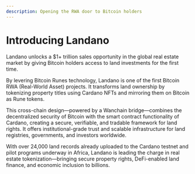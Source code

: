 ```yaml
---
description: Opening the RWA door to Bitcoin holders
---
```


# Introducing Landano

Landano unlocks a $1+ trillion sales opportunity in the global real estate market by giving Bitcoin holders access to land investments for the first time.&#x20;

By levering Bitcoin Runes technology, Landano is one of the first Bitcoin RWA (Real-World Asset) projects. It transforms land ownership by tokenizing property titles using Cardano NFTs and mirroring them on Bitcoin as Rune tokens.

This cross-chain design—powered by a Wanchain bridge—combines the decentralized security of Bitcoin with the smart contract functionality of Cardano, creating a secure, verifiable, and tradable framework for land rights. It offers institutional-grade trust and scalable infrastructure for land registries, governments, and investors worldwide.

With over 24,000 land records already uploaded to the Cardano testnet and pilot programs underway in Africa, Landano is leading the charge in real estate tokenization—bringing secure property rights, DeFi-enabled land finance, and economic inclusion to billions.
